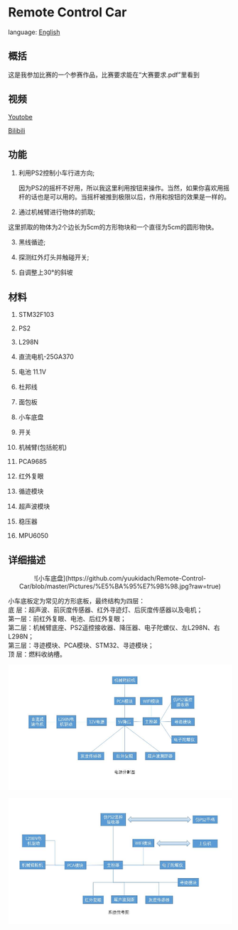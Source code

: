 Remote Control Car
===
language: [English](https://github.com/yuukidach/Remote-Control-Car/blob/master/README.en.md)

## 概括
这是我参加比赛的一个参赛作品，比赛要求能在“大赛要求.pdf”里看到

## 视频
[Youtobe](https://www.youtube.com/watch?v=TuZoL8VEveQ)</br>

[Bilibili](http://www.bilibili.com/video/av7870024/)

## 功能
1. 利用PS2控制小车行进方向;
	
	因为PS2的摇杆不好用，所以我这里利用按钮来操作。当然，如果你喜欢用摇杆的话也是可以用的。当摇杆被推到极限以后，作用和按钮的效果是一样的。

2. 通过机械臂进行物体的抓取;
  
  这里抓取的物体为2个边长为5cm的方形物块和一个直径为5cm的圆形物快。

3. 黑线循迹;

4. 探测红外灯头并触碰开关;

5. 自调整上30°的斜坡

## 材料
1. STM32F103 

2. PS2

3. L298N

4. 直流电机-25GA370

5. 电池 11.1V

6. 杜邦线

7. 面包板

8. 小车底盘

9. 开关

10. 机械臂(包括舵机)

11. PCA9685

12. 红外复眼

13. 循迹模块

14. 超声波模块

15. 稳压器

16. MPU6050

## 详细描述
<center>
![小车底盘](https://github.com/yuukidach/Remote-Control-Car/blob/master/Pictures/%E5%BA%95%E7%9B%98.jpg?raw=true)
</center>

小车底板定为常见的方形底板，最终结构为四层：</br>
底  层：超声波、前灰度传感器、红外寻迹灯、后灰度传感器以及电机；</br>
第一层：前红外复眼、电池、后红外复眼；</br>
第二层：机械臂底座、PS2遥控接收器、降压器、电子陀螺仪、左L298N、右L298N；</br>
第三层：寻迹模块、PCA模块、STM32、寻迹模块；</br>
顶  层：燃料收纳槽。

![](https://github.com/yuukidach/Remote-Control-Car/blob/master/Pictures/%E7%94%B5%E6%BA%90%E5%88%86%E9%85%8D%E5%9B%BE.jpg?raw=true)

![](https://github.com/yuukidach/Remote-Control-Car/blob/master/Pictures/%E7%B3%BB%E7%BB%9F%E4%BF%A1%E5%8F%B7%E5%9B%BE.jpg?raw=true)
